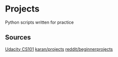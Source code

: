 # Projects
Python scripts written for practice

## Sources
[Udacity CS101](udacity.com/courses/cs101)
[karan/projects](https://github.com/karan/Projects)
[reddit/beginnerprojects](https://www.reddit.com/r/beginnerprojects)
